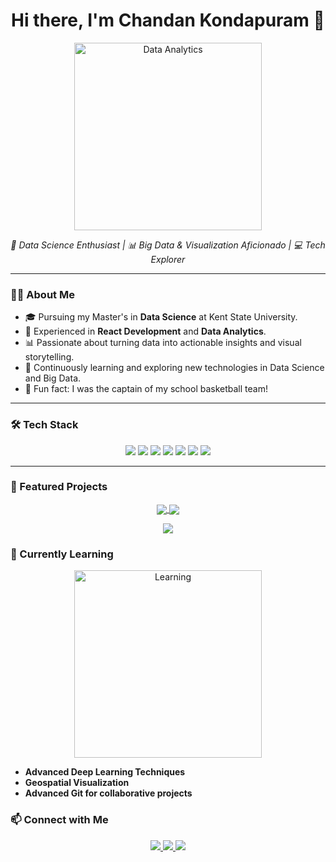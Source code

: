<h1 align="center">Hi there, I'm Chandan Kondapuram 👋</h1>

<p align="center">
  <img src="https://media.giphy.com/media/xT9IgzoKnwFNmISR8I/giphy.gif" alt="Data Analytics" width="300"/>
</p>

<p align="center">
  <em>🚀 Data Science Enthusiast | 📊 Big Data & Visualization Aficionado | 💻 Tech Explorer</em>
</p>

---

### 👨‍💻 About Me
- 🎓 Pursuing my Master's in **Data Science** at Kent State University.
- 💼 Experienced in **React Development** and **Data Analytics**.
- 📊 Passionate about turning data into actionable insights and visual storytelling.
- 🧠 Continuously learning and exploring new technologies in Data Science and Big Data.
- 🌟 Fun fact: I was the captain of my school basketball team!

---

### 🛠️ Tech Stack
<p align="center">
  <img src="https://img.shields.io/badge/Python-3776AB?style=for-the-badge&logo=python&logoColor=white"/>
  <img src="https://img.shields.io/badge/R-276DC3?style=for-the-badge&logo=r&logoColor=white"/>
  <img src="https://img.shields.io/badge/SQL-4479A1?style=for-the-badge&logo=postgresql&logoColor=white"/>
  <img src="https://img.shields.io/badge/Tableau-E97627?style=for-the-badge&logo=tableau&logoColor=white"/>
  <img src="https://img.shields.io/badge/Hadoop-66CCFF?style=for-the-badge&logo=apachehadoop&logoColor=white"/>
  <img src="https://img.shields.io/badge/Flask-000000?style=for-the-badge&logo=flask&logoColor=white"/>
  <img src="https://img.shields.io/badge/JavaScript-F7DF1E?style=for-the-badge&logo=javascript&logoColor=black"/>
</p>

---

### 🌟 Featured Projects
<p align="center">
<a href="https://github.com/Chandan-Kondapuram/Univelling-Customer-Trends">
  <img align="center" src="https://github-readme-stats.vercel.app/api/pin/?username=Chandan-Kondapuram&repo=Univelling-Customer-Trends&theme=radical"/>
</a>
  <a href="https://github.com/Chandan-Kondapuram/Credit-Approval-Prediction">
    <img align="center" src="https://github-readme-stats.vercel.app/api/pin/?username=Chandan-Kondapuram&repo=Credit-Approval-Prediction&theme=radical"/>
  </a>
</p>

<p align="center">
  <a href="https://github.com/Chandan-Kondapuram/Mood_Analysis_in_Twitter">
    <img align="center" src="https://github-readme-stats.vercel.app/api/pin/?username=Chandan-Kondapuram&repo=Mood_Analysis_in_Twitter&theme=radical"/>
  </a>
</p>




### 🌱 Currently Learning
<p align="center">
  <img src="https://media.giphy.com/media/5ntdy5Ban1dIY/giphy.gif" alt="Learning" width="300"/>
</p>

- **Advanced Deep Learning Techniques**
- **Geospatial Visualization**
- **Advanced Git for collaborative projects**



### 📫 Connect with Me
<p align="center">
  <a href="https://www.linkedin.com/in/chandan-kondapuram-56b7581b8/">
    <img src="https://img.shields.io/badge/LinkedIn-0A66C2?style=for-the-badge&logo=linkedin&logoColor=white"/>
  </a>
  <a href="https://twitter.com/Chandan-Kondapuram">
    <img src="https://img.shields.io/badge/Twitter-1DA1F2?style=for-the-badge&logo=twitter&logoColor=white"/>
  </a>
  <a href="mailto:chandanmudhiraj@gmail.com.com">
    <img src="https://img.shields.io/badge/Email-D14836?style=for-the-badge&logo=gmail&logoColor=white"/>
  </a>
</p>



